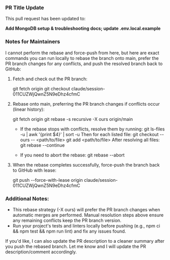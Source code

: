 ### PR Title Update
This pull request has been updated to:

**Add MongoDB setup & troubleshooting docs; update .env.local.example**

### Notes for Maintainers
I cannot perform the rebase and force-push from here, but here are exact commands you can run locally to rebase the branch onto main, prefer the PR branch changes for any conflicts, and push the resolved branch back to GitHub:

1) Fetch and check out the PR branch:

   git fetch origin
   git checkout claude/session-011CUZWjQwnZ5N9eDhz4cfmC

2) Rebase onto main, preferring the PR branch changes if conflicts occur (linear history):

   git fetch origin
   git rebase -s recursive -X ours origin/main

   - If the rebase stops with conflicts, resolve them by running:
       git ls-files -u | awk '{print $4}' | sort -u
     Then for each listed file:
       git checkout --ours -- <path/to/file>
       git add <path/to/file>
     After resolving all files:
       git rebase --continue

   - If you need to abort the rebase:
       git rebase --abort

3) When the rebase completes successfully, force-push the branch back to GitHub with lease:

   git push --force-with-lease origin claude/session-011CUZWjQwnZ5N9eDhz4cfmC

### Additional Notes:
- This rebase strategy (-X ours) will prefer the PR branch changes when automatic merges are performed. Manual resolution steps above ensure any remaining conflicts keep the PR branch version.
- Run your project's tests and linters locally before pushing (e.g., npm ci && npm test && npm run lint) and fix any issues found.

If you'd like, I can also update the PR description to a cleaner summary after you push the rebased branch. Let me know and I will update the PR description/comment accordingly.